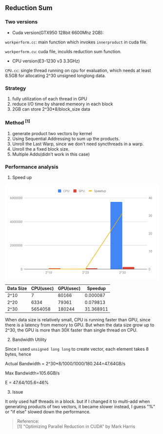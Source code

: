 ## Reduction Sum

### Two versions

- Cuda version(GTX950 128bit 6600Mhz 2GB):

`workperform.cc`: main function which invokes `innerproduct` in cuda file.

`workperform.cu`: cuda file, inculds reduction sum function. 

- CPU version(E3-1230 v3 3.3GHz)

`CPU.cc`: single thread running on cpu for evaluation, which needs at least 8.5GB for allocating 2^30 unsigned longlong data.

### Strategy

1. fully utilization of each thread in GPU
2. reduce I/O time by shared memeory in each block
3. 2GB can store 2^30\*8/block_size data

### Method <sup>[1]</sup>

1. generate product two vectors by kernel
2. Using Sequential Addressing to sum up the products. 
3. Unroll the Last Warp, since we don't need syncthreads in a warp.
4. Unroll the a fixed block size.
5. Multiple Adds(didn't work in this case)

### Performance analysis

1. Speed up

![img](imgs/chart.png)

| Data Size | CPU(usec) | GPU(usec) | Speedup   | 
|-----------|-----------|-----------|-----------| 
| 2^10      | 7         | 80166     | 0.000087  | 
| 2^20      | 6334      | 79361     | 0.079813  | 
| 2^30      | 5654058   | 180244    | 31.368911 | 

When data size is relatively small, CPU is running faster than GPU, since there is a latency from memory to GPU. But when the data size grow up to 2^30, the GPU is more than 30X faster than single thread on CPU. 

2. Bandwidth Utility

Since I used `unsigned long long` to create vector, each element takes 8 bytes, hence 

Actual Bandwidth = 2^30\*8/1000/1000/180.244=47.64GB/s

Max Bandwidth=105.6GB/s

E = 47.64/105.6=46%

3. Issue

It only used half threads in a block. but if I changed it to multi-add when generating products of two vectors, it became slower instead, I guess "%" or "if else" slowed down the performance. 

> Reference:  
> [1] "Optimizing Parallel Reduction in CUDA" by Mark Harris
